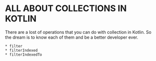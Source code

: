 # ALL ABOUT COLLECTIONS IN KOTLIN
There are a lost of operations that you can do with collection in Kotlin. 
So the dream is to know each of them and be a better developer ever.


    * filter
    * filterIndexed
    * filterIndexedTo
